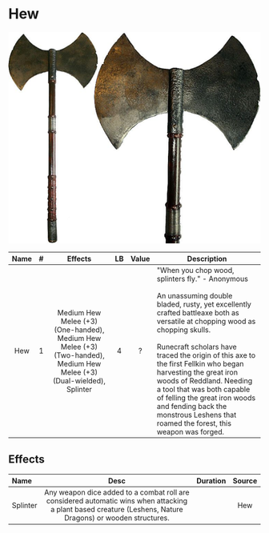 # Hew

![Copyright](Hew.png)

| Name | # |                Effects                | LB | Value | Description                                                                                                                                                                                                                                                                                                                                                                                                                                                                                        |
| :--: | :-: | :-----------------------------------: | :-: | :---: | -------------------------------------------------------------------------------------------------------------------------------------------------------------------------------------------------------------------------------------------------------------------------------------------------------------------------------------------------------------------------------------------------------------------------------------------------------------------------------------------------- |
| Hew | 1 | Medium Hew Melee (+3) (One-handed), Medium Hew Melee (+3) (Two-handed), Medium Hew Melee (+3) (Dual-wielded), Splinter | 4 |   ?   | "When you chop wood, splinters fly."  - Anonymous<br /><br />An unassuming double bladed, rusty, yet excellently crafted battleaxe both as versatile at chopping wood as chopping skulls.<br /><br />Runecraft scholars have traced the origin of this axe to the first Fellkin who began harvesting the great iron woods of Reddland. Needing a tool that was both capable of felling the great iron woods and fending back the monstrous Leshens that roamed the forest, this weapon was forged. |

## Effects

| Name     |                                                                            Desc                                                                            | Duration | Source |
| :------- | :--------------------------------------------------------------------------------------------------------------------------------------------------------: | :------: | :----: |
| Splinter | Any weapon dice added to a combat roll are considered automatic wins when attacking a plant based creature (Leshens, Nature Dragons) or wooden structures. |          |  Hew  |
